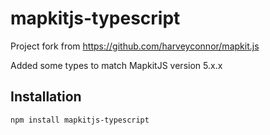 # mapkitjs-typescript

Project fork from https://github.com/harveyconnor/mapkit.js

Added some types to match MapkitJS version 5.x.x

## Installation 

````
npm install mapkitjs-typescript
